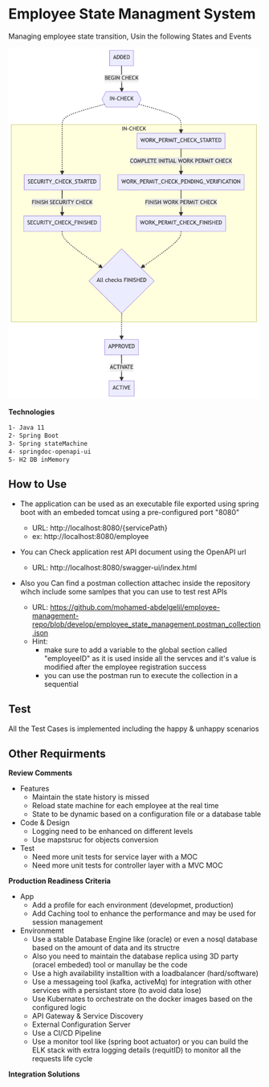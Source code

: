 # Employee State Managment System

Managing employee state transition, Usin the following States and Events

<img src="https://github.com/mohamed-abdelgelil/employee-management-repo/raw/main/requirments/state_transition_diagram.png" alt="state_transition_diagram" width="500" height="700">


**Technologies**


    1- Java 11
    2- Spring Boot
    3- Spring stateMachine
    4- springdoc-openapi-ui
    5- H2 DB inMemory
    
 
 ## **How to Use**
 
- The application can be used as an executable file exported using spring boot with an embeded tomcat using a pre-configured port "8080"
 
     - URL: http://localhost:8080/{servicePath}
     - ex: http://localhost:8080/employee
     
- You can Check application rest API document using the OpenAPI url
    - URL: http://localhost:8080/swagger-ui/index.html
    
- Also you Can find a postman collection attachec inside the repository wihch include some samlpes that you can use to test rest APIs
    - URL: https://github.com/mohamed-abdelgelil/employee-management-repo/blob/develop/employee_state_management.postman_collection.json
    - Hint:
        - make sure to add a variable to the global section called "employeeID" as it is used inside all the servces and it's value is modified after the employee registration success
        - you can use the postman run to execute the collection in a sequential
        
        
## **Test**

All the Test Cases is implemented including the happy & unhappy scenarios


## Other Requirments

**Review Comments**
- Features
    - Maintain the state history is missed
    - Reload state machine for each employee at the real time
    - State to be dynamic based on a configuration file or a database table
- Code & Design
    - Logging need to be enhanced on different levels
    - Use mapstsruc for objects conversion
- Test
    - Need more unit tests for service layer with a MOC
    - Need more unit tests for controller layer with a MVC MOC


**Production Readiness Criteria**
- App
    - Add a profile for each environment (developmet, production)
    - Add Caching tool to enhance the performance and may be used for session management   
- Environmemt
    - Use a stable Database Engine like (oracle) or even a nosql database based on the amount of data and its structre
    - Also you need to maintain the database replica using 3D party (oracel embeded) tool or manullay be the code
    - Use a high availability installtion with a loadbalancer (hard/software)
    - Use a messageing tool (kafka, activeMq) for integration with other services with a persistant store (to avoid data lose)
    - Use Kubernates to orchestrate on the docker images based on the configured logic
    - API Gateway & Service Discovery
    - External Configuration Server
    - Use a CI/CD Pipeline
    - Use a monitor tool like (spring boot actuator) or you can build the ELK stack with extra logging details (requitID) to monitor all the requests life cycle


**Integration Solutions**
